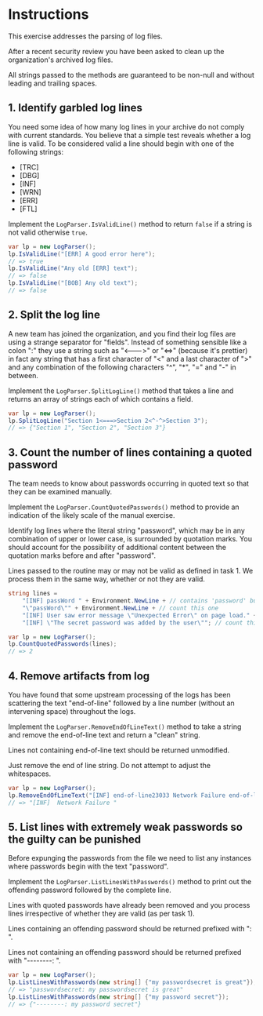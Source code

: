 # Instructions

This exercise addresses the parsing of log files.

After a recent security review you have been asked to clean up the organization's archived log files.

All strings passed to the methods are guaranteed to be non-null and without leading and trailing spaces.

## 1. Identify garbled log lines

You need some idea of how many log lines in your archive do not comply with current standards. You believe that a simple test reveals whether a log line is valid. To be considered valid a line should begin with one of the following strings:

- [TRC]
- [DBG]
- [INF]
- [WRN]
- [ERR]
- [FTL]

Implement the `LogParser.IsValidLine()` method to return `false` if a string is not valid otherwise `true`.

```csharp
var lp = new LogParser();
lp.IsValidLine("[ERR] A good error here");
// => true
lp.IsValidLine("Any old [ERR] text");
// => false
lp.IsValidLine("[BOB] Any old text");
// => false
```

## 2. Split the log line

A new team has joined the organization, and you find their log files are using a strange separator for "fields". Instead of something sensible like a colon ":" they use a string such as "<--->" or "<=>" (because it's prettier) in fact any string that has a first character of "<" and a last character of ">" and any combination of the following characters "^", "\*", "=" and "-" in between.

Implement the `LogParser.SplitLogLine()` method that takes a line and returns an array of strings each of which contains a field.

```csharp
var lp = new LogParser();
lp.SplitLogLine("Section 1<===>Section 2<^-^>Section 3");
// => {"Section 1", "Section 2", "Section 3"}
```

## 3. Count the number of lines containing a quoted password

The team needs to know about passwords occurring in quoted text so that they can be examined manually.

Implement the `LogParser.CountQuotedPasswords()` method to provide an indication of the likely scale of the manual exercise.

Identify log lines where the literal string "password", which may be in any combination of upper or lower case, is surrounded by quotation marks.
You should account for the possibility of additional content between the quotation marks before and after "password".

Lines passed to the routine may or may not be valid as defined in task 1. We process them in the same way, whether or not they are valid.

```csharp
string lines =
    "[INF] passWord " + Environment.NewLine + // contains 'password' but not surrounded by quotation marks
    "\"passWord\"" + Environment.NewLine + // count this one
    "[INF] User saw error message \"Unexpected Error\" on page load." + Environment.NewLine + //does not contain 'password'
    "[INF] \"The secret password was added by the user\""; // count this one

var lp = new LogParser();
lp.CountQuotedPasswords(lines);
// => 2
```

## 4. Remove artifacts from log

You have found that some upstream processing of the logs has been scattering the text "end-of-line" followed by a line number (without an intervening space) throughout the logs.

Implement the `LogParser.RemoveEndOfLineText()` method to take a string and remove the end-of-line text and return a "clean" string.

Lines not containing end-of-line text should be returned unmodified.

Just remove the end of line string. Do not attempt to adjust the whitespaces.

```csharp
var lp = new LogParser();
lp.RemoveEndOfLineText("[INF] end-of-line23033 Network Failure end-of-line27");
// => "[INF]  Network Failure "
```

## 5. List lines with extremely weak passwords so the guilty can be punished

Before expunging the passwords from the file we need to list any instances where passwords begin with the text "password".

Implement the `LogParser.ListLinesWithPasswords()` method to print out the offending password followed by the complete line.

Lines with quoted passwords have already been removed and you process lines irrespective of whether they are valid (as per task 1).

Lines containing an offending password should be returned prefixed with "<password>: ".

Lines not containing an offending password should be returned prefixed with "--------: ".

```csharp
var lp = new LogParser();
lp.ListLinesWithPasswords(new string[] {"my passwordsecret is great"});
// => "passwordsecret: my passwordsecret is great"
lp.ListLinesWithPasswords(new string[] {"my password secret"});
// => {"--------: my password secret"}

```
